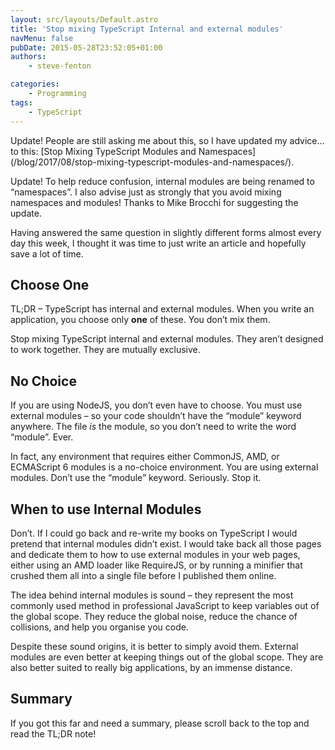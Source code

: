 ```yaml
---
layout: src/layouts/Default.astro
title: 'Stop mixing TypeScript Internal and external modules'
navMenu: false
pubDate: 2015-05-28T23:52:05+01:00
authors:
    - steve-fenton

categories:
    - Programming
tags:
    - TypeScript
---
```


Update! People are still asking me about this, so I have updated my advice… to this: [Stop Mixing TypeScript Modules and Namespaces]\(/blog/2017/08/stop-mixing-typescript-modules-and-namespaces/).

Update! To help reduce confusion, internal modules are being renamed to “namespaces”. I also advise just as strongly that you avoid mixing namespaces and modules! Thanks to Mike Brocchi for suggesting the update.

Having answered the same question in slightly different forms almost every day this week, I thought it was time to just write an article and hopefully save a lot of time.

## Choose One

TL;DR – TypeScript has internal and external modules. When you write an application, you choose only **one** of these. You don’t mix them.

Stop mixing TypeScript internal and external modules. They aren’t designed to work together. They are mutually exclusive.

## No Choice

If you are using NodeJS, you don’t even have to choose. You must use external modules – so your code shouldn’t have the “module” keyword anywhere. The file *is* the module, so you don’t need to write the word “module”. Ever.

In fact, any environment that requires either CommonJS, AMD, or ECMAScript 6 modules is a no-choice environment. You are using external modules. Don’t use the “module” keyword. Seriously. Stop it.

## When to use Internal Modules

Don’t. If I could go back and re-write my books on TypeScript I would pretend that internal modules didn’t exist. I would take back all those pages and dedicate them to how to use external modules in your web pages, either using an AMD loader like RequireJS, or by running a minifier that crushed them all into a single file before I published them online.

The idea behind internal modules is sound – they represent the most commonly used method in professional JavaScript to keep variables out of the global scope. They reduce the global noise, reduce the chance of collisions, and help you organise you code.

Despite these sound origins, it is better to simply avoid them. External modules are even better at keeping things out of the global scope. They are also better suited to really big applications, by an immense distance.

## Summary

If you got this far and need a summary, please scroll back to the top and read the TL;DR note!